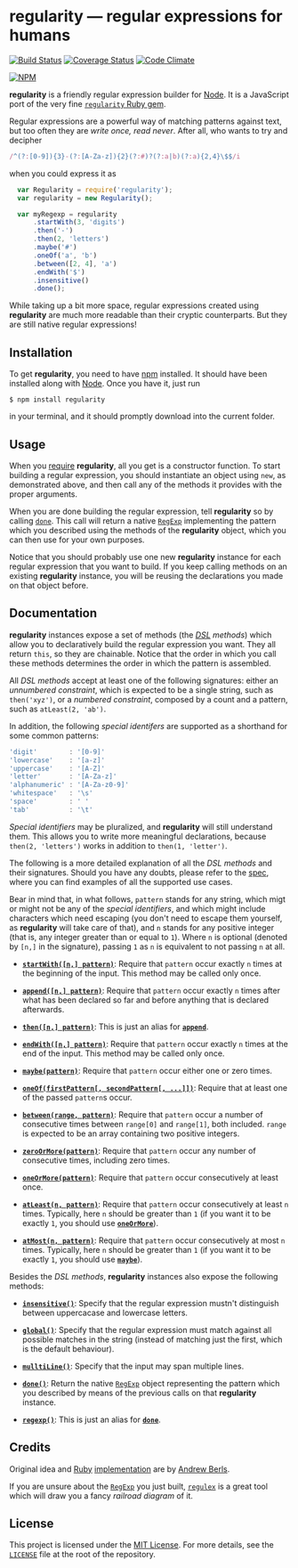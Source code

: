 # regularity — regular expressions for humans

[![Build Status](https://travis-ci.org/angelsanz/regularity.svg?branch=master)](https://travis-ci.org/angelsanz/regularity)
[![Coverage Status](https://coveralls.io/repos/angelsanz/regularity/badge.svg?branch=master)](https://coveralls.io/r/angelsanz/regularity?branch=master)
[![Code Climate](https://codeclimate.com/github/angelsanz/regularity/badges/gpa.svg)](https://codeclimate.com/github/angelsanz/regularity)

[![NPM](https://nodei.co/npm/regularity.png?downloads=true&stars=true)](https://nodei.co/npm/regularity/)




**regularity** is a friendly regular expression builder
for [Node](https://nodejs.org).
It is a JavaScript port
of the very fine [`regularity` Ruby gem](https://rubygems.org/gems/regularity).


Regular expressions are a powerful way
of matching patterns against text,
but too often they are _write once, read never_.
After all, who wants to try and decipher

```javascript
/^(?:[0-9]){3}-(?:[A-Za-z]){2}(?:#)?(?:a|b)(?:a){2,4}\$$/i
```

when you could express it as

```javascript
  var Regularity = require('regularity');
  var regularity = new Regularity();

  var myRegexp = regularity
      .startWith(3, 'digits')
      .then('-')
      .then(2, 'letters')
      .maybe('#')
      .oneOf('a', 'b')
      .between([2, 4], 'a')
      .endWith('$')
      .insensitive()
      .done();
```

While taking up a bit more space,
regular expressions created using **regularity**
are much more readable than their cryptic counterparts.
But they are still native regular expressions!



## Installation

To get **regularity**,
you need to have [npm](https://www.npmjs.com/) installed.
It should have been installed
along with [Node](https://nodejs.org).
Once you have it, just run

```
$ npm install regularity
```

in your terminal,
and it should promptly download
into the current folder.



## Usage

When you [require](https://nodejs.org/api/modules.html#modules_modules) **regularity**,
all you get is a constructor function.
To start building a regular expression,
you should instantiate an object using `new`,
as demonstrated above,
and then call
any of the methods it provides
with the proper arguments.

When you are done building the regular expression,
tell **regularity** so by calling [`done`](#done).
This call will return a native [`RegExp`](https://developer.mozilla.org/en-US/docs/Web/JavaScript/Reference/Global_Objects/RegExp)
implementing the pattern which you described
using the methods of the **regularity** object,
which you can then use
for your own purposes.

Notice that you should probably use
one new **regularity** instance
for each regular expression
that you want to build.
If you keep calling methods
on an existing **regularity** instance,
you will be reusing
the declarations you made on that object before.



## Documentation

**regularity** instances expose a set of methods
(the _[DSL](https://en.wikipedia.org/wiki/Domain-specific_language) methods_)
which allow you to declaratively build
the regular expression you want.
They all return `this`,
so they are chainable.
Notice that the order in which you call these methods
determines the order in which the pattern is assembled.

All _DSL methods_ accept at least
one of the following signatures:
either an _unnumbered constraint_,
which is expected to be a single string,
such as `then('xyz')`,
or a _numbered constraint_,
composed by a count and a pattern,
such as `atLeast(2, 'ab')`.

In addition, the following _special identifers_
are supported as a shorthand
for some common patterns:

```javascript
'digit'        : '[0-9]'
'lowercase'    : '[a-z]'
'uppercase'    : '[A-Z]'
'letter'       : '[A-Za-z]'
'alphanumeric' : '[A-Za-z0-9]'
'whitespace'   : '\s'
'space'        : ' '
'tab'          : '\t'
```

_Special identifiers_ may be pluralized,
and **regularity** will still understand them.
This allows you
to write more meaningful declarations,
because `then(2, 'letters')` works
in addition to `then(1, 'letter')`.


The following is a more detailed explanation
of all the _DSL methods_ and their signatures.
Should you have any doubts,
please refer to the [spec](./spec/regularity_spec.js),
where you can find examples
of all the supported use cases.

Bear in mind that, in what follows,
`pattern` stands for any string,
which migt or might not be
any of the _special identifiers_,
and which might include characters
which need escaping (you don't need
to escape them yourself, as **regularity**
will take care of that),
and `n` stands for any positive integer
(that is, any integer
greater than or equal to `1`).
Where `n` is optional
(denoted by `[n,]` in the signature),
passing `1` as `n`
is equivalent to not passing `n` at all.

- <a name="startWith">[**`startWith([n,] pattern)`**](#startWith)</a>:
  Require that `pattern` occur
  exactly `n` times
  at the beginning of the input.
  This method may be called only once.

- <a name="append">[**`append([n,] pattern)`**](#append)</a>:
  Require that `pattern` occur
  exactly `n` times
  after what has been declared so far
  and before anything that is declared afterwards.

- <a name="then">[**`then([n,] pattern)`**](#then)</a>:
  This is just an alias for [**`append`**](#append).

- <a name="endWith">[**`endWith([n,] pattern)`**](#endWith)</a>:
  Require that `pattern` occur
  exactly `n` times
  at the end of the input.
  This method may be called only once.


- <a name="maybe">[**`maybe(pattern)`**](#maybe)</a>:
  Require that `pattern` occur
  either one or zero times.

- <a name="oneOf">[**`oneOf(firstPattern[, secondPattern[, ...]])`**](#oneOf)</a>:
  Require that at least
  one of the passed `pattern`s occur.

- <a name="between">[**`between(range, pattern)`**](#between)</a>:
  Require that `pattern` occur
  a number of consecutive times
  between `range[0]` and `range[1]`, both included.
  `range` is expected to be an array
  containing two positive integers.

- <a name="zeroOrMore">[**`zeroOrMore(pattern)`**](#zeroOrMore)</a>:
  Require that `pattern` occur
  any number of consecutive times,
  including zero times.

- <a name="oneOrMore">[**`oneOrMore(pattern)`**](#oneOrMore)</a>:
  Require that `pattern` occur
  consecutively at least once.

- <a name="atLeast">[**`atLeast(n, pattern)`**](#atLeast)</a>:
  Require that `pattern` occur
  consecutively at least `n` times.
  Typically, here `n` should be greater than `1`
  (if you want it to be exactly `1`, you should use [**`oneOrMore`**](#oneOrMore)).

- <a name="atMost">[**`atMost(n, pattern)`**](#atMost)</a>:
  Require that `pattern` occur
  consecutively at most `n` times.
  Typically, here `n` should be greater than `1`
  (if you want it to be exactly `1`, you should use [**`maybe`**](#maybe)).



Besides the _DSL methods_, **regularity** instances
also expose the following methods:

- <a name="insensitive">[**`insensitive()`**](#insensitive)</a>:
  Specify that the regular expression
  mustn't distinguish
  between uppercacase and lowercase letters.

- <a name="global">[**`global()`**](#global)</a>:
  Specify that the regular expression
  must match against all possible matches in the string
  (instead of matching just the first,
  which is the default behaviour).

- <a name="multiline">[**`mulltiLine()`**](#multiline)</a>:
  Specify that the input
  may span multiple lines.

- <a name="done">[**`done()`**](#done)</a>:
  Return the native [`RegExp`](https://developer.mozilla.org/en-US/docs/Web/JavaScript/Reference/Global_Objects/RegExp) object
  representing the pattern which you described
  by means of the previous calls
  on that **regularity** instance.

- <a name="regexp">[**`regexp()`**](#regexp)</a>:
  This is just an alias for [**`done`**](#done).



## Credits

Original idea and [Ruby](https://rubygems.org/gems/regularity)
[implementation](https://github.com/andrewberls/regularity)
are by [Andrew Berls](https://github.com/andrewberls/).

If you are unsure about the [`RegExp`](https://developer.mozilla.org/en-US/docs/Web/JavaScript/Reference/Global_Objects/RegExp)
you just built, [`regulex`](https://jex.im/regulex)
is a great tool which will draw you
a fancy _railroad diagram_ of it.


## License

This project is licensed under the
[MIT License](http://opensource.org/licenses/MIT).
For more details, see the [`LICENSE`](./LICENSE) file
at the root of the repository.
